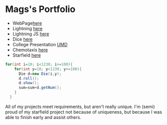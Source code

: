 # Mags's Portfolio

* WebPage[here](https://nmags7.github.io/testWeb/NickMags/NickMagnuson.html)
* Lightning [here](https://nmags7.github.io/lightning2/)
* Lightning JS [here](https://nmags7.github.io/LightningJS/magsJS/)
* Dice [here](https://nmags7.github.io/dice3/)
* College Presentation [UMD](https://nmags7.github.io/testWeb/NickMags/umd.html)
* Chemotaxis [here](https://nmags7.github.io/chemotaxis4/magsJS/)
* Starfield [here](https://nmags7.github.io/starfield5)

```Java
for(int i=10; i<1230; i+=100){
    for(int y=10; y<1230; y+=100){
      Die d=new Die(i,y);
      d.roll();
      d.show();
      sum=sum+d.getNum();
    }
  }
```
<body>
    <p>All of my projects meet requirements, but aren't really unique. I'm (semi) proud of my starfield project not because of uniqueness, but because I was able to finish early and assist others.</p>
</body>
